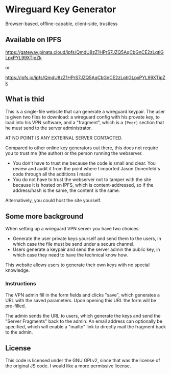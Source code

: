 # Wireguard Key Generator

Browser-based, offline-capable, client-side, trustless

## Available on IPFS

https://gateway.pinata.cloud/ipfs/QmdU8zZ1HPrS7JZQ5AqCbGnCE2zLqtiGLpxPYL99XTipZk

or

https://ipfs.io/ipfs/QmdU8zZ1HPrS7JZQ5AqCbGnCE2zLqtiGLpxPYL99XTipZk

## What is thid

This is a single-file website that can generate a wireguard keypair. The user
is given two files to download: a wireguard config with his provate key, to load
into his VPN software, and a "fragment", which is a `[Peer]` section that he
must send to the server administrator.

AT NO POINT IS ANY EXTERNAL SERVER CONTACTED.

Compared to other online key generators out there, this does not require you to
trust me (the author) or the person running the webserver.

- You don't have to trust me because the code is small and clear. You review and
  audit it from the point where I imported Jason Donenfeld's code through all
  the additions I made
- You do not have to trust the webserver not to tamper with the site because it
  is hosted on IPFS, which is content-addressed, so if the address/hash is the
  same, the content is the same.

Alternatively, you could host the site yourself.

## Some more background

When setting up a wireguard VPN server you have two choices:

- Generate the user private keys yourself and send them to the users, in which
  case the file must be send under a secure channel.
- Users generate a keypair and send the server admin the public key, in which
  case they need to have the technical know how.

This website allows users to generate their own keys with no special knowledge.

### Instructions

The VPN admin fill in the form fields and clicks "save", which generates a URL
with the saved parameters. Upon opening this URL the form will be pre-filled.

The admin sends the URL to users, which generate the keys and send the "Server
Fragments" back to the admin. An email address can optionally be specified,
which will enable a "mailto" link to directly mail the fragment back to the
admin.

## License

This code is licensed under the GNU GPLv2, since that was the license of the
original JS code. I would like a more permissive license.
